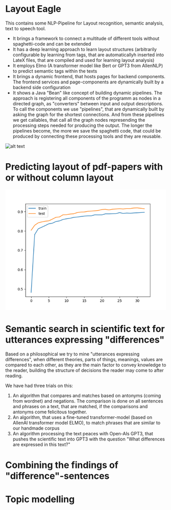 # Layout Eagle

This contains some NLP-Pipeline for Layout recognition, semantic analysis, text to speech tool. 

* It brings a framework to connect a multitude of different tools without spaghetti-code and can be extended
* It has a deep learning approach to learn layout structures (arbitrarily configurable by learning from tags, that are automaticallyh inserted into LateX files, that are compiled and used for learning layout analysis)
* It employs Elmo (A transformer model like Bert or GPT3 from AllenNLP) to predict semantic tags within the texts
* It brings a dynamic frontend, that hosts pages for backend components. The frontend services and page-components are dynamically built by a backend side configuration
* It shows a Java "Bean" like concept of building dynamic pipelines. The approach is registering all components of the programm as nodes in a directed graph, as "converters" between input and output descriptions. To call the components we use "pipelines", that are dynamically built by asking the graph for the shortest connections. And from these pipelines we get callables, that call all the graph nodes represending the processing steps needed for producing the output. The longer the pipelines become, the more we save the spaghetti code, that could be produced by connecting these processing tools and they are reusable.

![alt text](https://github.com/c0ntradicti0n/LayoutEagle/blob/master/python/workflow.png?raw=true)


# Predicting layout of pdf-papers with or without column layout

![alt text](https://github.com/c0ntradicti0n/LayoutEagle/blob/master/accuracy_epochs.png?raw=true)


# Semantic search in scientific text for utterances expressing "differences"

Based on a philosophical we try to mine "utterances expressing differences", when different theories, parts of things, meanings, values are compared to each other, as they are the main factor to convey knowledge to the reader, building the structure of decisions the reader may come to after reading.

We have had three trials on this:

1. An algorithm that compares and matches based on antonyms (coming from wordnet) and negations. The comparison is done on all sentences and phrases on a text, that are matched, if the comparisons and antonyms come felicitous together.
2. An algorithm, that uses a fine-tuned transformer-model (based on AllenAI transformer model ELMO), to match phrases that are similar to our handmade corpus
3. An algorithm processing the text peaces with Open-AIs GPT3, that pushes the scientific text into GPT3 with the question "What differences are expressed in this text?"


# Combining the findings of "difference"-sentences

# Topic modelling

